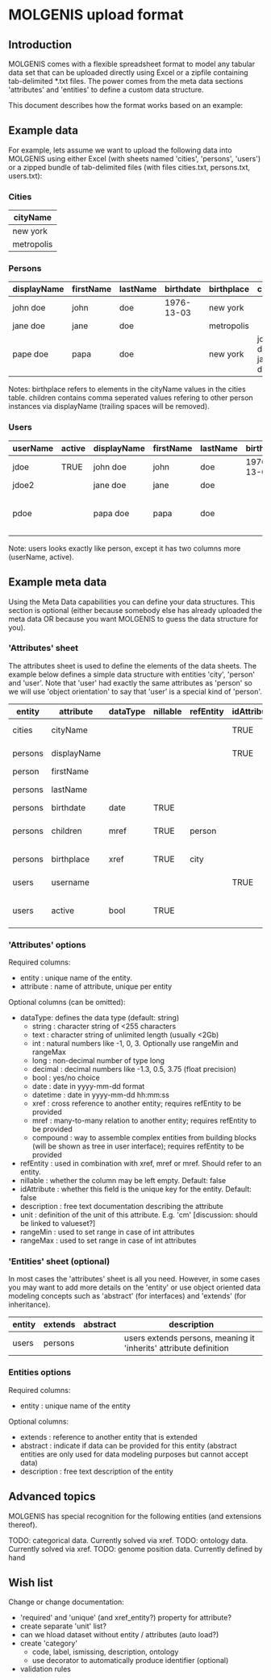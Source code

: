 # MOLGENIS upload format

## Introduction

MOLGENIS comes with a flexible spreadsheet format to model any tabular data set that can be uploaded directly using Excel or a zipfile containing tab-delimited *.txt files. The power comes from the meta data sections 'attributes' and 'entities' to define a custom data structure. 

This document describes how the format works based on an example: 

## Example data

For example, lets assume we want to upload the following data into MOLGENIS using either Excel (with sheets named 'cities', 'persons', 'users') or a zipped bundle of tab-delimited files (with files cities.txt, persons.txt, users.txt):


### Cities

| cityName   |
|------------|
| new york   |
| metropolis |

### Persons

| displayName | firstName | lastName | birthdate  | birthplace | children           |
|-------------|-----------|----------|------------|------------|--------------------|
| john doe    | john      | doe      | 1976-13-03 | new york   |                    |
| jane doe    | jane      | doe      |            | metropolis |                    |
| pape doe    | papa      | doe      |            | new york   | john doe, jane doe |

Notes: birthplace refers to elements in the cityName values in the cities table. children contains comma seperated values refering to other person instances via displayName (trailing spaces will be removed).


### Users


| userName | active | displayName | firstName | lastName | birthdate  | birthplace | children           |
|----------|--------|-------------|-----------|----------|------------|------------|--------------------|
| jdoe     | TRUE   | john doe    | john      | doe      | 1976-13-03 | new york   |                    |
| jdoe2    |        | jane doe    | jane      | doe      |            | metropolis |                    |
| pdoe     |        | papa doe    | papa      | doe      |            | new york   | john doe, jane doe |

Note: users looks exactly like person, except it has two columns more (userName, active).

## Example meta data

Using the Meta Data capabilities you can define your data structures. This section is optional (either because somebody else has already uploaded the meta data OR because you want MOLGENIS to guess the data structure for you).

### 'Attributes' sheet
The attributes sheet is used to define the elements of the data sheets. The example below defines a simple data structure with entities 'city', 'person' and 'user'. Note that 'user' had exactly the same attributes as 'person' so we will use 'object orientation' to say that 'user' is a special kind of 'person'.

| entity  | attribute   | dataType | nillable | refEntity | idAttribute | description             |
|---------|-------------|----------|----------|-----------|-------------|-------------------------|
| cities  | cityName    |          |          |           | TRUE        |  unique city name       |
| persons | displayName |          |          |           | TRUE        |  unique name            |
| person  | firstName   |          |          |           |             |  first name             |
| persons | lastName    |          |          |           |             |  family name            |
| persons | birthdate   | date     | TRUE     |           |             |  day of birth           |
| persons | children    | mref     | TRUE     | person    |             |  parent-child relation  |
| persons | birthplace  | xref     | TRUE     | city      |             |  place of birth         |
| users   | username    |          |          |           | TRUE        |  unique login name      |
| users   | active      | bool     | TRUE     |           |             |  whether user is active |


### 'Attributes' options
Required columns:

* entity : unique name of the entity.
* attribute : name of attribute, unique per entity

Optional columns (can be omitted):

* dataType: defines the data type (default: string)
  * string : character string of <255 characters
  * text : character string of unlimited length (usually <2Gb)
  * int : natural numbers like -1, 0, 3. Optionally use rangeMin and rangeMax
  * long : non-decimal number of type long
  * decimal : decimal numbers like -1.3, 0.5, 3.75 (float precision)
  * bool : yes/no choice
  * date : date in yyyy-mm-dd format
  * datetime : date in yyyy-mm-dd hh:mm:ss
  * xref : cross reference to another entity; requires refEntity to be provided
  * mref : many-to-many relation to another entity; requires refEntity to be provided
  * compound : way to assemble complex entities from building blocks (will be shown as tree in user interface); requires refEntity to be provided
* refEntity : used in combination with xref, mref or mref. Should refer to an entity.
* nillable : whether the column may be left empty. Default: false
* idAttribute : whether this field is the unique key for the entity. Default: false
* description : free text documentation describing the attribute
* unit : definition of the unit of this attribute. E.g. 'cm' [discussion: should be linked to valueset?]
* rangeMin : used to set range in case of int attributes
* rangeMax : used to set range in case of int attributes

### 'Entities' sheet (optional)
In most cases the 'attributes' sheet is all you need. However, in some cases you may want to add more details on the 'entity' or use object oriented data modeling concepts such as 'abstract' (for interfaces) and 'extends' (for inheritance).


| entity | extends | abstract | description                                                       |
|--------|---------|----------|-------------------------------------------------------------------|
| users  | persons |          | users extends persons, meaning it 'inherits' attribute definition |


### Entities options
Required columns:

* entity : unique name of the entity

Optional columns:

* extends : reference to another entity that is extended
* abstract : indicate if data can be provided for this entity (abstract entities are only used for data modeling purposes but cannot accept data)
* description : free text description of the entity

## Advanced topics

MOLGENIS has special recognition for the following entities (and extensions thereof).

TODO: categorical data. Currently solved via xref.
TODO: ontology data. Currently solved via xref.
TODO: genome position data. Currently defined by hand

## Wish list

Change or change documentation:

* 'required' and 'unique' (and xref_entity?) property for attribute?
* create separate 'unit' list?
* can we hload dataset without entity / attributes (auto load?)
* create 'category'
  * code, label, ismissing, description, ontology
  * use decorator to automatically produce identifier (optional)
* validation rules


